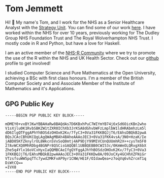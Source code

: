 # Tom Jemmett

Hi! 👋 My name's Tom, and I work for the NHS as a Senior Healthcare Analyst with the [Strategy Unit](https://www.strategyunitwm.nhs.uk/). You can find some of our work [here](https://github.com/The-Strategy-Unit). I have worked within the NHS for over 10 years, previously working for The Dudley Group NHS Foundation Trust and The Royal Wolverhampton NHS Trust. I mostly code in R and Python, but have a love for Haskell.

I am an active member of the [NHS-R Community](https://nhsrcommunity.com/) where we try to promote the use of the R within the NHS and UK Health Sector. Check out our [github](https://github.com/nhs-r-community) profile to get involved!

I studied Computer Science and Pure Mathematics at the Open University, achieving a BSc with first class honours. I'm a member of the British Computer Society and and Associate Member of the Institute of Mathematics and it's Applications.

## GPG Public Key

```
-----BEGIN PGP PUBLIC KEY BLOCK-----

mDMEY0+vxBYJKwYBBAHaRw8BAQdAs7D6KBxhPuC7WIYmYB74j6xSd6OicKBn2who
V1sXjlu0K1RvbSBKZW1tZXR0IChXb3JrKSA8dGhvbWFzLmplbW1ldHRAbmhzLm5l
dD6IlgQTFggAPhYhBOSdzOHOxK2Kv/7fyC3+0Va31FKKBQJjT6/EAhsDBQkB2pwA
BQsJCAcCBhUKCQgLAgQWAgMBAh4BAheAAAoJEC3+0Va31FKK4vsA/3N0+HzaK/Ie
jABD05KfZknylrUL8WkcnSVxSoQ0mtj4AP9DjY99MIVCUnQUUmhR2X++cysTm5F0
27AvWCXQ0MhRDbg4BGNPr8QSCisGAQQBl1UBBQEBB0CWI53c/0KmWeOLQRxgX6bX
Zhe5q4Ylx16oVCxHyxIaQQMBCAeIfgQYFggAJhYhBOSdzOHOxK2Kv/7fyC3+0Va3
1FKKBQJjT6/EAhsMBQkB2pwAAAoJEC3+0Va31FKKDw8A/09JoCXy4GCHhXZFNiGr
VTzsfsuWW5pqTTc7ywd2MKFxAP9yr1CNW/HE1F/OIdawQea+z7oqVq6vhZrcmT1q
DiWtCQ==
=IVX8
-----END PGP PUBLIC KEY BLOCK-----
```
